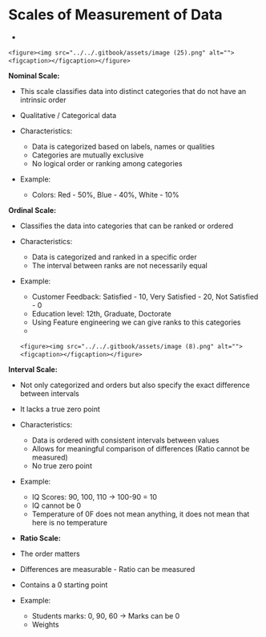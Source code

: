 # Scales of Measurement of Data

*

    <figure><img src="../../.gitbook/assets/image (25).png" alt=""><figcaption></figcaption></figure>

**Nominal Scale:**

* This scale classifies data into distinct categories that do not have an intrinsic order
* Qualitative / Categorical data
* Characteristics:
  * Data is categorized based on labels, names or qualities
  * Categories are mutually exclusive
  * No logical order or ranking among categories
*   Example:

    * Colors: Red - 50%, Blue - 40%, White - 10%



**Ordinal Scale:**

* Classifies the data into categories that can be ranked or ordered
* Characteristics:
  * Data is categorized and ranked in a specific order
  * The interval between ranks are not necessarily equal
* Example:
  * Customer Feedback: Satisfied - 10, Very Satisfied - 20, Not Satisfied - 0
  * Education level: 12th, Graduate, Doctorate
  * Using Feature engineering we can give ranks to this categories
  *

      <figure><img src="../../.gitbook/assets/image (8).png" alt=""><figcaption></figcaption></figure>



**Interval Scale:**

* Not only categorized and orders but also specify the exact difference between intervals
* It lacks a true zero point
* Characteristics:
  * Data is ordered with consistent intervals between values
  * Allows for meaningful comparison of differences (Ratio cannot be measured)
  * No true zero point
*   Example:

    * IQ Scores: 90, 100, 110 -> 100-90 = 10
    * IQ cannot be 0
    * Temperature of 0F does not mean anything, it does not mean that here is no temperature


* **Ratio Scale:**
* The order matters
* Differences are measurable - Ratio can be measured
* Contains a 0 starting point
* Example:
  * Students marks: 0, 90, 60 -> Marks can be 0
  * Weights
